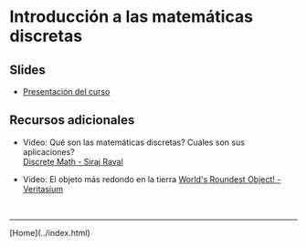 # Introducción a las matemáticas discretas

## Slides

- [Presentación del curso](../slides/01.1-Presentacion.pdf)  

## Recursos adicionales

- Video: Qué son las matemáticas discretas? Cuales son sus aplicaciones?  
[Discrete Math - Siraj Raval](https://www.youtube.com/watch?v=LGt4PE7-ATI)

- Video: El objeto más redondo en la tierra
[World's Roundest Object! - Veritasium](https://www.youtube.com/watch?v=ZMByI4s-D-Y)  


<BR>
<HR>
[Home](../index.html)
<BR>
